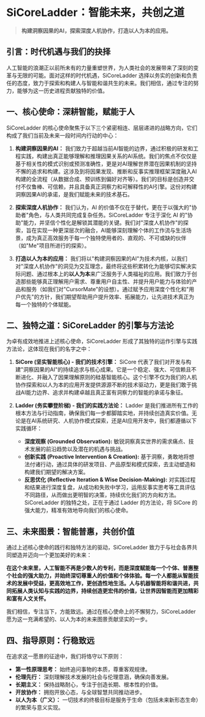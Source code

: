 # SiCoreLadder：智能未来，共创之道

> **构建洞察因果的AI，探索深度人机协作，打造以人为本的应用。**

## 引言：时代机遇与我们的抉择

人工智能的浪潮正以前所未有的力量重塑世界，为人类社会的发展带来了深刻的变革与无限的可能。面对这样的时代机遇，SiCoreLadder 选择以务实的创新和负责任的态度，致力于探索和构建人与智能和谐共生的未来。我们相信，通过专注的努力，能够为这一历史进程贡献独特的价值。

## 一、核心使命：深耕智能，赋能于人

SiCoreLadder 的核心使命聚焦于以下三个紧密相连、层层递进的战略方向，它们构成了我们当前及未来一段时间内行动的中心：

1.  **构建洞察因果的AI：**
    我们致力于超越当前AI智能的边界，通过积极的研发和工程实践，构建出真正能够理解和推理因果关系的AI系统。我们的焦点不仅仅是基于相关性的模式识别或预测准确性，更是对AI理解世界潜在因果机制的坚持不懈的追求和构建。这涉及到将因果发现、推断和反事实推理框架深度融入AI构建的全流程（从数据合成、预训练到偏好对齐等）。我们的目标是创造并交付不仅鲁棒、可信赖，并且具备真正洞察力和可解释性的AI引擎。这份对构建洞察因果AI的承诺，是我们赋能未来的技术基石。

2.  **探索深度人机协作：**
    我们认为，AI 的价值不仅在于替代，更在于以强大的"协助者"角色，与人类共同完成复杂任务。SiCoreLadder 专注于深化 AI 的"协助"能力，并坚信个性化是解锁其潜能的关键。我们对"深度人机协作"的探索，旨在实现一种更深层次的融合，AI能够深刻理解个体的工作流与生活场景，成为真正高效服务于每一个独特使用者的、直观的、不可或缺的伙伴（如"Me"项目所进行的探索）。

3.  **打造以人为本的应用：**
    我们将以"构建洞察因果的AI"为技术内核，以我们对"深度人机协作"的洞见为交互理念，最终将这些积累转化为能够切实解决实际问题、通过根本上的**以人为本**来广泛服务于人类福祉的应用。我们致力于创造那些能够真正理解用户需求、尊重用户自主性、并提升用户能力与体验的产品和服务（如我们对"CursorMate"的设想）。通过赋予应用深度个性化和"用户优先"的方针，我们期望帮助用户提升效率、拓展能力，让先进技术真正为每一个独特的个体赋能。

## 二、独特之道：SiCoreLadder 的引擎与方法论

为卓有成效地推进上述核心使命，SiCoreLadder 形成了其独特的运作引擎与实践方法论，这体现在我们的名字之中：

1.  **SiCore (坚实智能核心) - 我们的技术引擎：**
    SiCore 代表了我们对开发与构建"洞察因果的AI"的持续追求与核心成果。它是一个稳定、强大、可信赖且不断进化、并融入了因果理解原则的硅基智能核心。这个引擎不仅为我们的人机协作探索和以人为本的应用开发提供源源不断的技术驱动力，更是我们敢于挑战AI能力边界、追求并构建卓越且真正富有洞察力的智能的承诺与象征。

2.  **Ladder (务实攀登阶梯) - 我们的实践方法论：**
    Ladder 是我们推进所有工作的根本方法与行动指南，确保我们每一步都脚踏实地，并持续创造真实价值。无论是在AI系统研究、人机协作模式探索，还是AI应用开发中，我们都遵循以下实践循环：
    *   **深度观察 (Grounded Observation):** 敏锐洞察真实世界的需求痛点、技术发展的前沿趋势以及潜在的机遇与挑战。
    *   **创新实践 (Proactive Intervention & Creation):** 基于洞察，勇敢地将想法付诸行动，通过具体的研发项目、产品原型和模式探索，去主动塑造和构建我们期望的解决方案。
    *   **反思优化 (Reflective Iteration & Wise Decision-Making):** 对实践过程和结果进行深度复盘，从成功和失败中学习，运用反事实思考等工具评估不同路径，从而做出更明智的决策，持续优化我们的方向和方法。
    SiCoreLadder 的独特之处，正在于通过 Ladder 的方法论，将 SiCore 的强大能力，精准有效地导向我们的核心使命。

## 三、未来图景：智能普惠，共创价值

通过上述核心使命的践行和独特方法的驱动，SiCoreLadder 致力于与社会各界共同塑造并迈向一个更加美好的未来：

**在这个未来里，人工智能不再是少数人的专利，而是深度赋能每一个个体、普惠整个社会的强大助力，并始终深切尊重人的价值和个体体验。每一个人都能从智能技术的发展中受益，更高效地工作，更创造性地生活。人与机器智能将和谐共进，共同拓展人类认知与实践的边界，持续创造更宏伟的价值，让世界因智能而更加精彩和富有人文关怀。**

我们相信，专注当下，方能致远。通过在核心使命上的不懈努力，SiCoreLadder 愿为这一充满希望的、以人为本的未来图景贡献坚实的一步。

## 四、指导原则：行稳致远

在追求这一愿景的征途中，我们将恪守以下原则：

*   **第一性原理思考：** 始终追问事物的本质，尊重客观规律。
*   **伦理先行：** 深刻理解技术发展的社会与伦理意涵，确保向善发展。
*   **长期主义：** 保持战略耐心，专注于创造长期、根本性的价值。
*   **开放协作：** 拥抱开放心态，与全球智慧共同推动进步。
*   **以人为本（广义）：** 一切技术的终极目标是服务于生命（包括未来新形态生命）的繁荣与意义实现。


